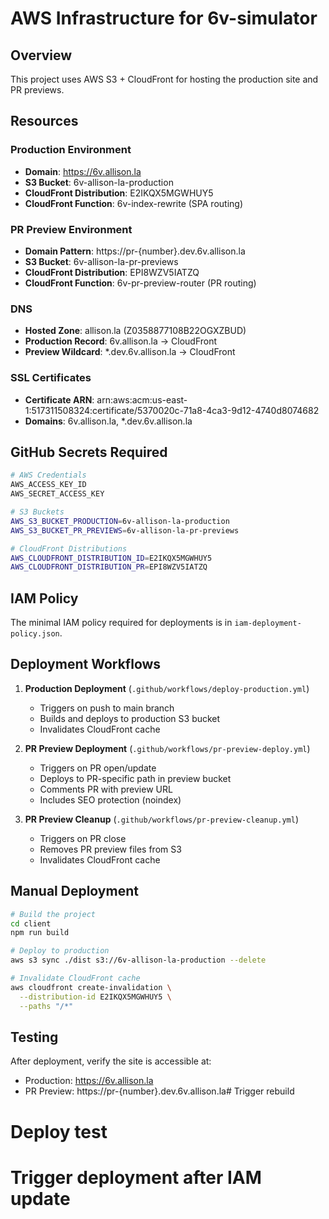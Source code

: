 # AWS Infrastructure for 6v-simulator

## Overview
This project uses AWS S3 + CloudFront for hosting the production site and PR previews.

## Resources

### Production Environment
- **Domain**: https://6v.allison.la
- **S3 Bucket**: 6v-allison-la-production
- **CloudFront Distribution**: E2IKQX5MGWHUY5
- **CloudFront Function**: 6v-index-rewrite (SPA routing)

### PR Preview Environment
- **Domain Pattern**: https://pr-{number}.dev.6v.allison.la
- **S3 Bucket**: 6v-allison-la-pr-previews
- **CloudFront Distribution**: EPI8WZV5IATZQ
- **CloudFront Function**: 6v-pr-preview-router (PR routing)

### DNS
- **Hosted Zone**: allison.la (Z0358877108B22OGXZBUD)
- **Production Record**: 6v.allison.la → CloudFront
- **Preview Wildcard**: *.dev.6v.allison.la → CloudFront

### SSL Certificates
- **Certificate ARN**: arn:aws:acm:us-east-1:517311508324:certificate/5370020c-71a8-4ca3-9d12-4740d8074682
- **Domains**: 6v.allison.la, *.dev.6v.allison.la

## GitHub Secrets Required

```bash
# AWS Credentials
AWS_ACCESS_KEY_ID
AWS_SECRET_ACCESS_KEY

# S3 Buckets
AWS_S3_BUCKET_PRODUCTION=6v-allison-la-production
AWS_S3_BUCKET_PR_PREVIEWS=6v-allison-la-pr-previews

# CloudFront Distributions
AWS_CLOUDFRONT_DISTRIBUTION_ID=E2IKQX5MGWHUY5
AWS_CLOUDFRONT_DISTRIBUTION_PR=EPI8WZV5IATZQ
```

## IAM Policy

The minimal IAM policy required for deployments is in `iam-deployment-policy.json`.

## Deployment Workflows

1. **Production Deployment** (`.github/workflows/deploy-production.yml`)
   - Triggers on push to main branch
   - Builds and deploys to production S3 bucket
   - Invalidates CloudFront cache

2. **PR Preview Deployment** (`.github/workflows/pr-preview-deploy.yml`)
   - Triggers on PR open/update
   - Deploys to PR-specific path in preview bucket
   - Comments PR with preview URL
   - Includes SEO protection (noindex)

3. **PR Preview Cleanup** (`.github/workflows/pr-preview-cleanup.yml`)
   - Triggers on PR close
   - Removes PR preview files from S3
   - Invalidates CloudFront cache

## Manual Deployment

```bash
# Build the project
cd client
npm run build

# Deploy to production
aws s3 sync ./dist s3://6v-allison-la-production --delete

# Invalidate CloudFront cache
aws cloudfront create-invalidation \
  --distribution-id E2IKQX5MGWHUY5 \
  --paths "/*"
```

## Testing

After deployment, verify the site is accessible at:
- Production: https://6v.allison.la
- PR Preview: https://pr-{number}.dev.6v.allison.la# Trigger rebuild
# Deploy test
# Trigger deployment after IAM update
